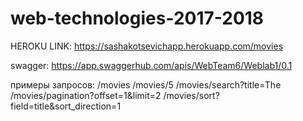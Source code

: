 # web-technologies-2017-2018

HEROKU LINK: https://sashakotsevichapp.herokuapp.com/movies

swagger: https://app.swaggerhub.com/apis/WebTeam6/Weblab1/0.1

примеры запросов:
/movies 
/movies/5
/movies/search?title=The
/movies/pagination?offset=1&limit=2
/movies/sort?field=title&sort_direction=1 
